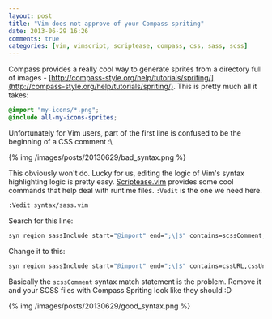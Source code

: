 ```yaml
---
layout: post
title: "Vim does not approve of your Compass spriting"
date: 2013-06-29 16:26
comments: true
categories: [vim, vimscript, scriptease, compass, css, sass, scss]
---
```


Compass provides a really cool way to generate sprites from a directory full of images - [http://compass-style.org/help/tutorials/spriting/](http://compass-style.org/help/tutorials/spriting/). This is pretty much all it takes:

```scss
@import "my-icons/*.png";
@include all-my-icons-sprites;
```

Unfortunately for Vim users, part of the first line is confused to be the beginning of a CSS comment :\

{% img /images/posts/20130629/bad_syntax.png %}

This obviously won't do. Lucky for us, editing the logic of Vim's syntax highlighting logic is pretty easy. [Scriptease.vim](https://github.com/tpope/vim-scriptease) provides some cool commands that help deal with runtime files. `:Vedit` is the one we need here.

```bash
:Vedit syntax/sass.vim
```

Search for this line:

```bash
syn region sassInclude start="@import" end=";\|$" contains=scssComment,cssURL,cssUnicodeEscape,cssMediaType
```

Change it to this:

```bash
syn region sassInclude start="@import" end=";\|$" contains=cssURL,cssUnicodeEscape,cssMediaType
```

Basically the `scssComment` syntax match statement is the problem. Remove it and your SCSS files with Compass Spriting look like they should :D

{% img /images/posts/20130629/good_syntax.png %}
